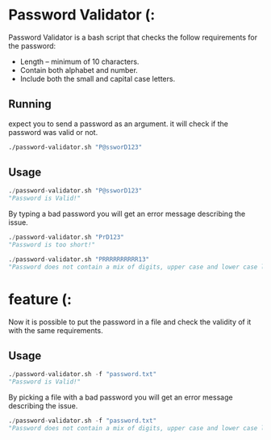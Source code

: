 # Password Validator (:
Password Validator is a bash script that checks the follow requirements for the password:

* Length – minimum of 10 characters.
* Contain both alphabet and number.
* Include both the small and capital case letters.
## Running

expect you to send a password as an argument. it will check if the password was valid or not.

```bash
./password-validator.sh "P@ssworD123"
```

## Usage

```python
./password-validator.sh "P@ssworD123"
"Password is Valid!"
```
By typing a bad password you will get an error message describing the issue.

```python
./password-validator.sh "PrD123"
"Password is too short!"
```
```python
./password-validator.sh "PRRRRRRRRRR13"
"Password does not contain a mix of digits, upper case and lower case letters!"
```
# feature (:
Now it is possible to put the password in a file and check the validity of it with the same requirements.

## Usage

```python
./password-validator.sh -f "password.txt"                                  (P@ssworD123)
"Password is Valid!"
```
By picking a file with a bad password you will get an error message describing the issue.

```python
./password-validator.sh -f "password.txt"                                  (PRRRRRRRRRR13)
"Password does not contain a mix of digits, upper case and lower case letters!"
```
